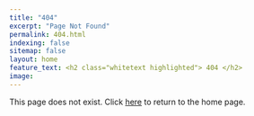 ```yaml
---
title: "404"
excerpt: "Page Not Found"
permalink: 404.html
indexing: false
sitemap: false
layout: home
feature_text: <h2 class="whitetext highlighted"> 404 </h2>
image: 
---
```


This page does not exist. 
Click [here](https://galenmckinley.github.io/) to return to the home page.